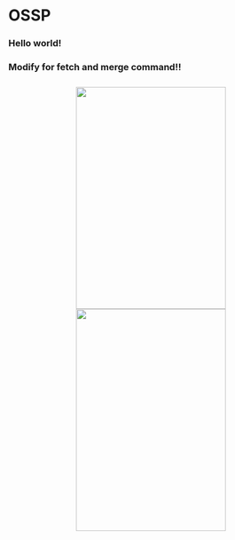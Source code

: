 # OSSP

### Hello world!

### Modify for fetch and merge command!!


<center>
    <div style = "padding: 10px 1px 2px 10px;">
        <img src="C:\Users\정재혁\OneDrive - dgu.edu\바탕 화면\OSSP\img\flask_실습_1.png" width="270" height="400"/>
        <img src="C:\Users\정재혁\OneDrive - dgu.edu\바탕 화면\OSSP\img\flask_실습_2.png" width="270" height="400"/>
    </div>
</center>